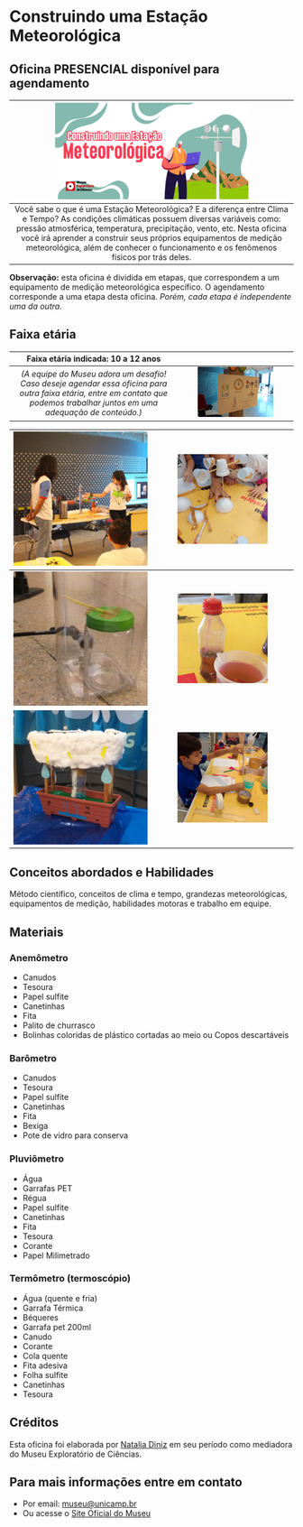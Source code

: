 # Construindo uma Estação Meteorológica

## Oficina PRESENCIAL disponível para agendamento

|<img src="construindo-estacao-banner.png" width="70%" height="70%"> |
|:-------------:|
|Você sabe o que é uma Estação Meteorológica? E a diferença entre Clima e Tempo? As condições climáticas possuem diversas variáveis como: pressão atmosférica, temperatura, precipitação, vento, etc. Nesta oficina você irá aprender a construir seus próprios equipamentos de medição meteorológica, além de conhecer o funcionamento e os fenômenos físicos por trás deles.|

**Observação:** esta oficina é dividida em etapas, que correspondem a um equipamento de medição meteorológica específico. O agendamento corresponde a uma etapa desta oficina. *Porém, cada etapa é independente uma da outra*.

## Faixa etária

|Faixa etária indicada: 10 a 12 anos||
|:-------------:|:-------------:|
|*(A equipe do Museu adora um desafio! Caso deseje agendar essa oficina para outra faixa etária, entre em contato que podemos trabalhar juntos em uma adequação de conteúdo.)*|<img src="IMG_const_estacao.JPG" width="70%" height="70%"> |

|<img src="IMG_3636.JPG"> |<img src="20230304_162927 (1).jpg" width="67%" height="67%">|
|:------:|:------:|
|<img src="20230615_152404 (1).jpg">|<img src="20230915_161651.jpg" width="67%" height="67%">|
|<img src="20230929_170256.jpg">|<img src="IMG-20230929-WA0067.jpg" width="67%" height="67%">|

## Conceitos abordados e Habilidades

Método científico, conceitos de clima e tempo, grandezas meteorológicas, equipamentos de medição, habilidades motoras e trabalho em equipe.

## Materiais

### Anemômetro
* Canudos
* Tesoura
* Papel sulfite
* Canetinhas
* Fita
* Palito de churrasco
* Bolinhas coloridas de plástico cortadas ao meio ou Copos descartáveis

### Barômetro
* Canudos
* Tesoura
* Papel sulfite
* Canetinhas
* Fita
* Bexiga
* Pote de vidro para conserva

### Pluviômetro
* Água
* Garrafas PET
* Régua
* Papel sulfite
* Canetinhas
* Fita
* Tesoura
* Corante
* Papel Milimetrado

### Termômetro (termoscópio)
* Água (quente e fria)
* Garrafa Térmica
* Béqueres
* Garrafa pet 200ml
* Canudo
* Corante
* Cola quente
* Fita adesiva
* Folha sulfite
* Canetinhas
* Tesoura

## Créditos

Esta oficina foi elaborada por [Natalia Diniz](http://lattes.cnpq.br/4378526938604586) em seu período como mediadora do Museu Exploratório de Ciências.

## Para mais informações entre em contato

* Por email: museu@unicamp.br
* Ou acesse o [Site Oficial do Museu](https://www.mc.unicamp.br/visite)

